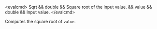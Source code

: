 \<evalcmd\> Sqrt && double && Square root of the input value. && value && double && Input value. \</evalcmd\>

Computes the square root of `value`.

